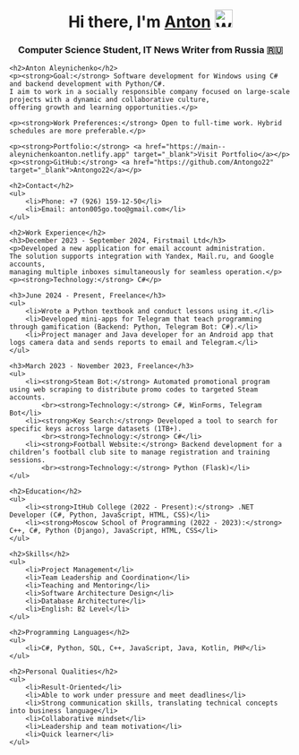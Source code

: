 <!DOCTYPE html>
<html lang="en">
<head>
    <meta charset="UTF-8">
    <meta name="viewport" content="width=device-width, initial-scale=1.0">
    <title>About Anton Aleynichenko</title>
</head>
<body>
    <h1 align="center">
        Hi there, I'm <a href="https://daniilshat.ru/" target="_blank">Anton</a> 
        <img src="https://github.com/blackcater/blackcater/raw/main/images/Hi.gif" height="32" alt="Waving hand"/>
    </h1>
    <h3 align="center">Computer Science Student, IT News Writer from Russia 🇷🇺</h3>

    <h2>Anton Aleynichenko</h2>
    <p><strong>Goal:</strong> Software development for Windows using C# and backend development with Python/C#. 
    I aim to work in a socially responsible company focused on large-scale projects with a dynamic and collaborative culture, 
    offering growth and learning opportunities.</p>

    <p><strong>Work Preferences:</strong> Open to full-time work. Hybrid schedules are more preferable.</p>

    <p><strong>Portfolio:</strong> <a href="https://main--aleynichenkoanton.netlify.app" target="_blank">Visit Portfolio</a></p>
    <p><strong>GitHub:</strong> <a href="https://github.com/Antongo22" target="_blank">Antongo22</a></p>

    <h2>Contact</h2>
    <ul>
        <li>Phone: +7 (926) 159-12-50</li>
        <li>Email: anton005go.too@gmail.com</li>
    </ul>

    <h2>Work Experience</h2>
    <h3>December 2023 - September 2024, Firstmail Ltd</h3>
    <p>Developed a new application for email account administration. 
    The solution supports integration with Yandex, Mail.ru, and Google accounts, 
    managing multiple inboxes simultaneously for seamless operation.</p>
    <p><strong>Technology:</strong> C#</p>

    <h3>June 2024 - Present, Freelance</h3>
    <ul>
        <li>Wrote a Python textbook and conduct lessons using it.</li>
        <li>Developed mini-apps for Telegram that teach programming through gamification (Backend: Python, Telegram Bot: C#).</li>
        <li>Project manager and Java developer for an Android app that logs camera data and sends reports to email and Telegram.</li>
    </ul>

    <h3>March 2023 - November 2023, Freelance</h3>
    <ul>
        <li><strong>Steam Bot:</strong> Automated promotional program using web scraping to distribute promo codes to targeted Steam accounts.
            <br><strong>Technology:</strong> C#, WinForms, Telegram Bot</li>
        <li><strong>Key Search:</strong> Developed a tool to search for specific keys across large datasets (1TB+). 
            <br><strong>Technology:</strong> C#</li>
        <li><strong>Football Website:</strong> Backend development for a children’s football club site to manage registration and training sessions. 
            <br><strong>Technology:</strong> Python (Flask)</li>
    </ul>

    <h2>Education</h2>
    <ul>
        <li><strong>ItHub College (2022 - Present):</strong> .NET Developer (C#, Python, JavaScript, HTML, CSS)</li>
        <li><strong>Moscow School of Programming (2022 - 2023):</strong> C++, C#, Python (Django), JavaScript, HTML, CSS</li>
    </ul>

    <h2>Skills</h2>
    <ul>
        <li>Project Management</li>
        <li>Team Leadership and Coordination</li>
        <li>Teaching and Mentoring</li>
        <li>Software Architecture Design</li>
        <li>Database Architecture</li>
        <li>English: B2 Level</li>
    </ul>

    <h2>Programming Languages</h2>
    <ul>
        <li>C#, Python, SQL, C++, JavaScript, Java, Kotlin, PHP</li>
    </ul>

    <h2>Personal Qualities</h2>
    <ul>
        <li>Result-Oriented</li>
        <li>Able to work under pressure and meet deadlines</li>
        <li>Strong communication skills, translating technical concepts into business language</li>
        <li>Collaborative mindset</li>
        <li>Leadership and team motivation</li>
        <li>Quick learner</li>
    </ul>
</body>
</html>
